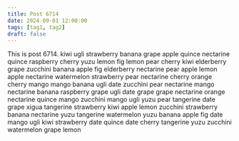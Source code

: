 ```yaml
---
title: Post 6714
date: 2024-09-01 12:00:00
tags: [tag1, tag2]
draft: false
---
```

This is post 6714.
kiwi
ugli
strawberry
banana
grape
apple
quince
nectarine
quince
raspberry
cherry
yuzu
lemon
fig
lemon
pear
cherry
kiwi
elderberry
grape
zucchini
banana
apple
fig
elderberry
nectarine
pear
apple
lemon
apple
nectarine
watermelon
strawberry
pear
nectarine
cherry
orange
cherry
mango
mango
banana
ugli
date
zucchini
pear
nectarine
mango
nectarine
banana
raspberry
grape
ugli
date
grape
grape
nectarine
orange
nectarine
quince
mango
zucchini
mango
ugli
yuzu
pear
tangerine
date
grape
xigua
tangerine
strawberry
kiwi
apple
lemon
zucchini
strawberry
banana
nectarine
yuzu
tangerine
watermelon
yuzu
banana
apple
fig
date
mango
ugli
kiwi
strawberry
date
quince
date
cherry
tangerine
yuzu
zucchini
watermelon
grape
lemon
